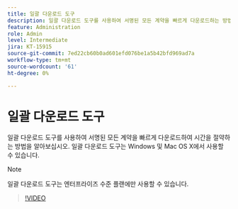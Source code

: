 ```yaml
---
title: 일괄 다운로드 도구
description: 일괄 다운로드 도구를 사용하여 서명된 모든 계약을 빠르게 다운로드하는 방법에 대해 알아보십시오
feature: Administration
role: Admin
level: Intermediate
jira: KT-15915
source-git-commit: 7ed22cb60b0ad601efd076be1a5b42bfd969ad7a
workflow-type: tm+mt
source-wordcount: '61'
ht-degree: 0%

---
```


# 일괄 다운로드 도구

일괄 다운로드 도구를 사용하여 서명된 모든 계약을 빠르게 다운로드하여 시간을 절약하는 방법을 알아보십시오. 일괄 다운로드 도구는 Windows 및 Mac OS X에서 사용할 수 있습니다.

>[!NOTE]
>
>일괄 다운로드 도구는 엔터프라이즈 수준 플랜에만 사용할 수 있습니다.

>[!VIDEO](https://video.tv.adobe.com/v/3432693?quality=12&learn=on&hidetitle=true)
